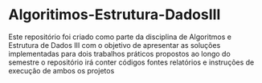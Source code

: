 # Algoritimos-Estrutura-DadosIII
Este repositório foi criado como parte da disciplina de Algoritmos e Estrutura de Dados III com o objetivo de apresentar as soluções implementadas para dois trabalhos práticos propostos ao longo do semestre o repositório irá conter códigos fontes relatórios e instruções de execução de ambos os projetos 

